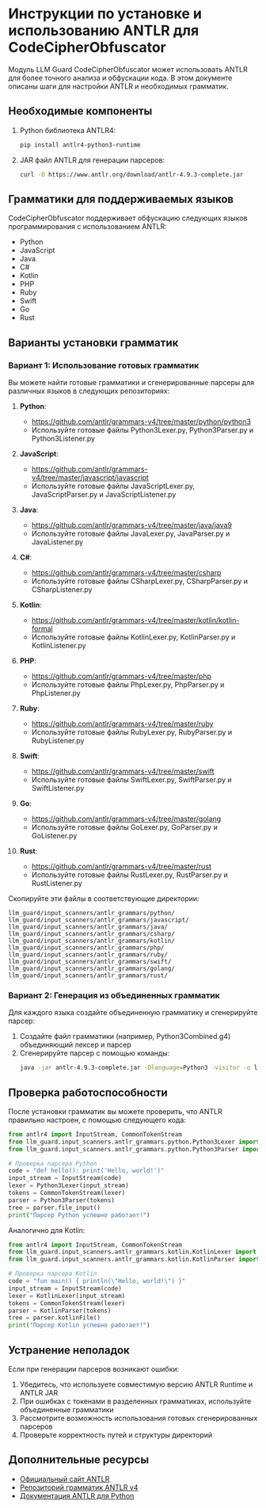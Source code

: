# Инструкции по установке и использованию ANTLR для CodeCipherObfuscator

Модуль LLM Guard CodeCipherObfuscator может использовать ANTLR для более точного анализа и обфускации кода. В этом документе описаны шаги для настройки ANTLR и необходимых грамматик.

## Необходимые компоненты

1. Python библиотека ANTLR4:
   ```bash
   pip install antlr4-python3-runtime
   ```

2. JAR файл ANTLR для генерации парсеров:
   ```bash
   curl -O https://www.antlr.org/download/antlr-4.9.3-complete.jar
   ```

## Грамматики для поддерживаемых языков

CodeCipherObfuscator поддерживает обфускацию следующих языков программирования с использованием ANTLR:
- Python
- JavaScript
- Java
- C#
- Kotlin
- PHP
- Ruby
- Swift
- Go
- Rust

## Варианты установки грамматик

### Вариант 1: Использование готовых грамматик

Вы можете найти готовые грамматики и сгенерированные парсеры для различных языков в следующих репозиториях:

1. **Python**:
   - https://github.com/antlr/grammars-v4/tree/master/python/python3
   - Используйте готовые файлы Python3Lexer.py, Python3Parser.py и Python3Listener.py

2. **JavaScript**:
   - https://github.com/antlr/grammars-v4/tree/master/javascript/javascript
   - Используйте готовые файлы JavaScriptLexer.py, JavaScriptParser.py и JavaScriptListener.py

3. **Java**:
   - https://github.com/antlr/grammars-v4/tree/master/java/java9
   - Используйте готовые файлы JavaLexer.py, JavaParser.py и JavaListener.py

4. **C#**:
   - https://github.com/antlr/grammars-v4/tree/master/csharp
   - Используйте готовые файлы CSharpLexer.py, CSharpParser.py и CSharpListener.py

5. **Kotlin**:
   - https://github.com/antlr/grammars-v4/tree/master/kotlin/kotlin-formal
   - Используйте готовые файлы KotlinLexer.py, KotlinParser.py и KotlinListener.py

6. **PHP**:
   - https://github.com/antlr/grammars-v4/tree/master/php
   - Используйте готовые файлы PhpLexer.py, PhpParser.py и PhpListener.py

7. **Ruby**:
   - https://github.com/antlr/grammars-v4/tree/master/ruby
   - Используйте готовые файлы RubyLexer.py, RubyParser.py и RubyListener.py

8. **Swift**:
   - https://github.com/antlr/grammars-v4/tree/master/swift
   - Используйте готовые файлы SwiftLexer.py, SwiftParser.py и SwiftListener.py

9. **Go**:
   - https://github.com/antlr/grammars-v4/tree/master/golang
   - Используйте готовые файлы GoLexer.py, GoParser.py и GoListener.py

10. **Rust**:
    - https://github.com/antlr/grammars-v4/tree/master/rust
    - Используйте готовые файлы RustLexer.py, RustParser.py и RustListener.py

Скопируйте эти файлы в соответствующие директории:
```
llm_guard/input_scanners/antlr_grammars/python/
llm_guard/input_scanners/antlr_grammars/javascript/
llm_guard/input_scanners/antlr_grammars/java/
llm_guard/input_scanners/antlr_grammars/csharp/
llm_guard/input_scanners/antlr_grammars/kotlin/
llm_guard/input_scanners/antlr_grammars/php/
llm_guard/input_scanners/antlr_grammars/ruby/
llm_guard/input_scanners/antlr_grammars/swift/
llm_guard/input_scanners/antlr_grammars/golang/
llm_guard/input_scanners/antlr_grammars/rust/
```

### Вариант 2: Генерация из объединенных грамматик

Для каждого языка создайте объединенную грамматику и сгенерируйте парсер:

1. Создайте файл грамматики (например, Python3Combined.g4) объединяющий лексер и парсер
2. Сгенерируйте парсер с помощью команды:
   ```bash
   java -jar antlr-4.9.3-complete.jar -Dlanguage=Python3 -visitor -o llm_guard/input_scanners/antlr_grammars/python/ Python3Combined.g4
   ```

## Проверка работоспособности

После установки грамматик вы можете проверить, что ANTLR правильно настроен, с помощью следующего кода:

```python
from antlr4 import InputStream, CommonTokenStream
from llm_guard.input_scanners.antlr_grammars.python.Python3Lexer import Python3Lexer
from llm_guard.input_scanners.antlr_grammars.python.Python3Parser import Python3Parser

# Проверка парсера Python
code = "def hello(): print('Hello, world!')"
input_stream = InputStream(code)
lexer = Python3Lexer(input_stream)
tokens = CommonTokenStream(lexer)
parser = Python3Parser(tokens)
tree = parser.file_input()
print("Парсер Python успешно работает!")
```

Аналогично для Kotlin:

```python
from antlr4 import InputStream, CommonTokenStream
from llm_guard.input_scanners.antlr_grammars.kotlin.KotlinLexer import KotlinLexer
from llm_guard.input_scanners.antlr_grammars.kotlin.KotlinParser import KotlinParser

# Проверка парсера Kotlin
code = "fun main() { println(\"Hello, world!\") }"
input_stream = InputStream(code)
lexer = KotlinLexer(input_stream)
tokens = CommonTokenStream(lexer)
parser = KotlinParser(tokens)
tree = parser.kotlinFile()
print("Парсер Kotlin успешно работает!")
```

## Устранение неполадок

Если при генерации парсеров возникают ошибки:
1. Убедитесь, что используете совместимую версию ANTLR Runtime и ANTLR JAR
2. При ошибках с токенами в разделенных грамматиках, используйте объединенные грамматики
3. Рассмотрите возможность использования готовых сгенерированных парсеров
4. Проверьте корректность путей и структуры директорий

## Дополнительные ресурсы

- [Официальный сайт ANTLR](https://www.antlr.org/)
- [Репозиторий грамматик ANTLR v4](https://github.com/antlr/grammars-v4)
- [Документация ANTLR для Python](https://github.com/antlr/antlr4/tree/master/runtime/Python3) 